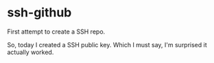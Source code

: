 # ssh-github
First attempt to create a SSH repo.

So, today I created a SSH public key. Which I must say, I'm surprised it actually worked.